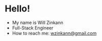 # Hello! 

- My name is Will Zinkann
- Full-Stack Engineer
- How to reach me: [wzinkann@gmail.com](wzinkann@gmail.com)


<!---
wzinkann/wzinkann is a ✨ special ✨ repository because its `README.md` (this file) appears on your GitHub profile.
You can click the Preview link to take a look at your changes.
--->
